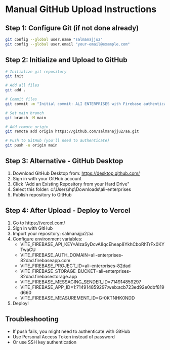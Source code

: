 # Manual GitHub Upload Instructions

## Step 1: Configure Git (if not done already)
```bash
git config --global user.name "salmanajju2"
git config --global user.email "your-email@example.com"
```

## Step 2: Initialize and Upload to GitHub
```bash
# Initialize git repository
git init

# Add all files
git add .

# Commit files
git commit -m "Initial commit: ALI ENTERPRISES with Firebase authentication"

# Set main branch
git branch -M main

# Add remote origin
git remote add origin https://github.com/salmanajju2/aa.git

# Push to GitHub (you'll need to authenticate)
git push -u origin main
```

## Step 3: Alternative - GitHub Desktop
1. Download GitHub Desktop from: https://desktop.github.com/
2. Sign in with your GitHub account
3. Click "Add an Existing Repository from your Hard Drive"
4. Select this folder: c:\Users\hp\Downloads\ali-enterprises
5. Publish repository to GitHub

## Step 4: After Upload - Deploy to Vercel
1. Go to https://vercel.com/
2. Sign in with GitHub
3. Import your repository: salmanajju2/aa
4. Configure environment variables:
   - VITE_FIREBASE_API_KEY=AIzaSyDcvA8qcEheap8YkhCboRhTrFx0KYTwaCU
   - VITE_FIREBASE_AUTH_DOMAIN=ali-enterprises-82dad.firebaseapp.com
   - VITE_FIREBASE_PROJECT_ID=ali-enterprises-82dad
   - VITE_FIREBASE_STORAGE_BUCKET=ali-enterprises-82dad.firebasestorage.app
   - VITE_FIREBASE_MESSAGING_SENDER_ID=714914859297
   - VITE_FIREBASE_APP_ID=1:714914859297:web:acb723ed92e0dbf819d660
   - VITE_FIREBASE_MEASUREMENT_ID=G-0KTNHK0NDD
5. Deploy!

## Troubleshooting
- If push fails, you might need to authenticate with GitHub
- Use Personal Access Token instead of password
- Or use SSH key authentication